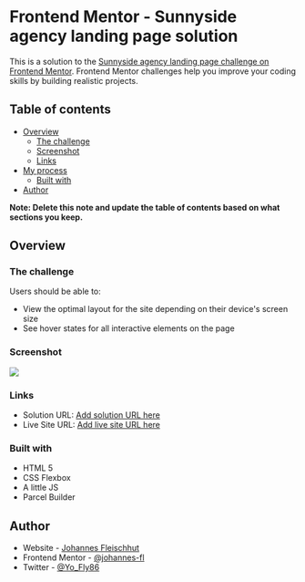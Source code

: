 # Frontend Mentor - Sunnyside agency landing page solution

This is a solution to the [Sunnyside agency landing page challenge on Frontend Mentor](https://www.frontendmentor.io/challenges/sunnyside-agency-landing-page-7yVs3B6ef). Frontend Mentor challenges help you improve your coding skills by building realistic projects.

## Table of contents

- [Overview](#overview)
  - [The challenge](#the-challenge)
  - [Screenshot](#screenshot)
  - [Links](#links)
- [My process](#my-process)
  - [Built with](#built-with)
- [Author](#author)

**Note: Delete this note and update the table of contents based on what sections you keep.**

## Overview

### The challenge

Users should be able to:

- View the optimal layout for the site depending on their device's screen size
- See hover states for all interactive elements on the page

### Screenshot

![](./screenshot.jpg)

### Links

- Solution URL: [Add solution URL here](https://github.com/johannes-fl/sunnyside-agency)
- Live Site URL: [Add live site URL here](https://festive-hugle-bbc262.netlify.app/)

### Built with

- HTML 5
- CSS Flexbox
- A little JS
- Parcel Builder

## Author

- Website - [Johannes Fleischhut](https://www.conducto.de)
- Frontend Mentor - [@johannes-fl](https://www.frontendmentor.io/profile/johannes-fl)
- Twitter - [@Yo_Fly86](https://twitter.com/Yo_Fly86)

